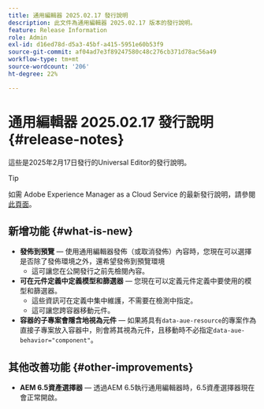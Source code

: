 ```yaml
---
title: 通用編輯器 2025.02.17 發行說明
description: 此文件為通用編輯器 2025.02.17 版本的發行說明。
feature: Release Information
role: Admin
exl-id: d16ed78d-d5a3-45bf-a415-5951e60b53f9
source-git-commit: af04ad7e3f89247580c48c276cb371d78ac56a49
workflow-type: tm+mt
source-wordcount: '206'
ht-degree: 22%

---
```



# 通用編輯器 2025.02.17 發行說明 {#release-notes}

這些是2025年2月17日發行的Universal Editor的發行說明。

>[!TIP]
>
>如需 Adobe Experience Manager as a Cloud Service 的最新發行說明，請參閱[此頁面](/help/release-notes/release-notes-cloud/release-notes-current.md)。

## 新增功能 {#what-is-new}

* **發佈到預覽** — 使用通用編輯器發佈（或取消發佈）內容時，您現在可以選擇是否除了發佈環境之外，還希望發佈到預覽環境
   * 這可讓您在公開發行之前先檢閱內容。
* **可在元件定義中定義模型和篩選器** — 您現在可以定義元件定義中要使用的模型和篩選器。
   * 這些資訊可在定義中集中維護，不需要在檢測中指定。
   * 這可讓您跨容器移動元件。
* **容器的子專案會隱含地視為元件** — 如果將具有`data-aue-resource`的專案作為直接子專案放入容器中，則會將其視為元件，且移動時不必指定`data-aue-behavior="component"`。

## 其他改善功能 {#other-improvements}

* **AEM 6.5資產選擇器** — 透過AEM 6.5執行通用編輯器時，6.5資產選擇器現在會正常開啟。

